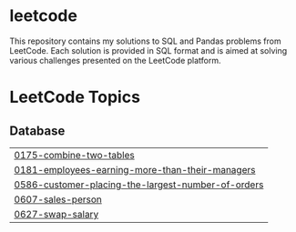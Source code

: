 # leetcode
This repository contains my solutions to SQL and Pandas problems from LeetCode. Each solution is provided in SQL format and is aimed at solving various challenges presented on the LeetCode platform.

<!---LeetCode Topics Start-->
# LeetCode Topics
## Database
|  |
| ------- |
| [0175-combine-two-tables](https://github.com/gosiaradomska/Leetcode/tree/master/0175-combine-two-tables) |
| [0181-employees-earning-more-than-their-managers](https://github.com/gosiaradomska/Leetcode/tree/master/0181-employees-earning-more-than-their-managers) |
| [0586-customer-placing-the-largest-number-of-orders](https://github.com/gosiaradomska/Leetcode/tree/master/0586-customer-placing-the-largest-number-of-orders) |
| [0607-sales-person](https://github.com/gosiaradomska/Leetcode/tree/master/0607-sales-person) |
| [0627-swap-salary](https://github.com/gosiaradomska/Leetcode/tree/master/0627-swap-salary) |
<!---LeetCode Topics End-->